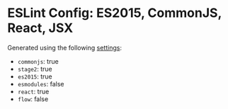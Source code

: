 # ESLint Config: ES2015, CommonJS, React, JSX

Generated using the following [settings](https://github.com/wildpeaks/packages-eslint-config#readme):

- `commonjs`: true
- `stage2`: true
- `es2015`: true
- `esmodules`: false
- `react`: true
- `flow`: false
	